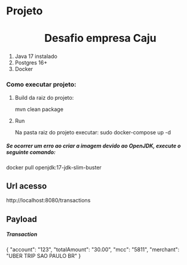 # Projeto
<h1 align="center"> Desafio empresa Caju</h1>

### 

1. Java 17 instalado
2. Postgres 16+
3. Docker

### Como executar projeto:

1. Build da raiz do projeto:

   mvn clean package

2. Run

    Na pasta raiz do projeto executar:
    sudo docker-compose up -d

<h5>Se ocorrer um erro ao criar a imagem devido ao OpenJDK, execute o seguinte comando: </h5>
docker pull openjdk:17-jdk-slim-buster

## Url acesso
  http://localhost:8080/transactions

## Payload
<h5>Transaction</h5>
{
"account": "123",
"totalAmount": "30.00",
"mcc": "5811",
"merchant": "UBER TRIP                   SAO PAULO BR"
}

